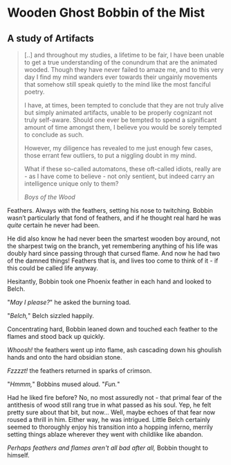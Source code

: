 # Wooden Ghost Bobbin of the Mist

## A study of Artifacts

> [..] and throughout my studies, a lifetime to be fair, I have been unable to get a true understanding of the conundrum that are the animated wooded. Though they have never failed to amaze me, and to this very day I find my mind wanders ever towards their ungainly movements that somehow still speak quietly to the mind like the most fanciful poetry.
>  
> I have, at times, been tempted to conclude that they are not truly alive but simply animated artifacts, unable to be properly cognizant not truly self-aware. Should one ever be tempted to spend a significant amount of time amongst them, I believe you would be sorely tempted to conclude as such.
> 
> However, my diligence has revealed to me just enough few cases, those errant few outliers, to put a niggling doubt in my mind.
>  
> What if these so-called automatons, these oft-called idiots, really are - as I have come to believe - not only sentient, but indeed carry an intelligence unique only to them?
>   
>   
> _Boys of the Wood_


Feathers. Always with the feathers, setting his nose to twitching. Bobbin wasn’t particularly that fond of feathers, and if he thought real hard he was _quite_ certain he never had been.

He did also know he had never been the smartest wooden boy around, not the sharpest twig on the branch, yet remembering anything of his life was doubly hard since passing through that cursed flame. And now he had two of the damned things! Feathers that is, and lives too come to think of it - if this could be called life anyway.

Hesitantly, Bobbin took one Phoenix feather in each hand and looked to Belch. 

"_May I please?_" he asked the burning toad.

"_Belch,_" Belch sizzled happily.

Concentrating hard, Bobbin leaned down and touched each feather to the flames and stood back up quickly.

_Whoosh!_ the feathers went up into flame, ash cascading down his ghoulish hands and onto the hard obsidian stone.

_Fzzzzt!_ the feathers returned in sparks of crimson.

"_Hmmm,_" Bobbins mused aloud. "_Fun._"

Had he liked fire before? No, no most assuredly not - that primal fear of the antithesis of wood still rang true in what passed as his soul. Yep, he felt pretty sure about that bit, but now... Well, maybe echoes of that fear now roused a thrill in him. Either way, he was intrigued. Little Belch certainly seemed to thoroughly enjoy his transition into a hopping inferno, merrily setting things ablaze wherever they went with childlike like abandon.

_Perhaps feathers and flames aren't all bad after all,_ Bobbin thought to himself.
